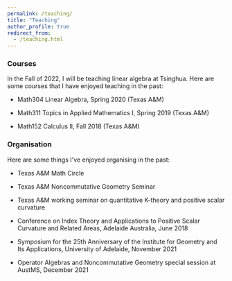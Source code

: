```yaml
---
permalink: /teaching/
title: "Teaching"
author_profile: true
redirect_from: 
  - /teaching.html
---
```


### Courses

In the Fall of 2022, I will be teaching linear algebra at Tsinghua. Here are some courses that I have enjoyed teaching in the past:

* Math304 Linear Algebra, Spring 2020 (Texas A&M)

* Math311 Topics in Applied Mathematics I, Spring 2019 (Texas A&M)

* Math152 Calculus II, Fall 2018 (Texas A&M)



### Organisation

Here are some things I've enjoyed organising in the past:  

* Texas A&M Math Circle

* Texas A&M Noncommutative Geometry Seminar

* Texas A&M working seminar on quantitative K-theory and positive scalar curvature

* Conference on Index Theory and Applications to Positive Scalar Curvature and Related Areas, Adelaide Australia, June 2018

* Symposium for the 25th Anniversary of the Institute for Geometry and Its Applications, University of Adelaide, November 2021

* Operator Algebras and Noncommutative Geometry special session at AustMS, December 2021